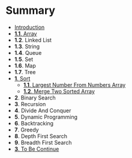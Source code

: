 # Summary

* [Introduction](README.md)
* [__1.1__. Array](Array/1_1_array.md)
* __1.2__. Linked List
* __1.3__. String
* __1.4__. Queue
* __1.5__. Set
* __1.6__. Map
* __1.7__. Tree
* [__1__. Sort](2_1_sort.md)
   * [__1.1__. Largest Number From Numbers Array](Sort/largest_number_from_numbers_array.md)
   * [__1.2__. Merge Two Sorted Array](Sort/merge_two_sorted_array.md)
* __2__. Binary Search
* __3__. Recursion
* __4__. Divide And Conquer
* __5__. Dynamic Programming
* __6__. Backtracking
* __7__. Greedy
* __8__. Depth First Search
* __9__. Breadth First Search
* [__3__. To Be Continue](3__to_be_continue.md)

